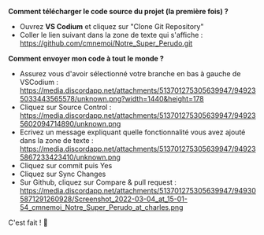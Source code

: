 **Comment télécharger le code source du projet (la première fois) ?**

- Ouvrez **VS Codium** et cliquez sur "Clone Git Repository"
- Coller le lien suivant dans la zone de texte qui s'affiche : https://github.com/cmnemoi/Notre_Super_Perudo.git

**Comment envoyer mon code à tout le monde ?**
- Assurez vous d'avoir sélectionné votre branche en bas à gauche de VSCodium : https://media.discordapp.net/attachments/513701275305639947/949235033443565578/unknown.png?width=1440&height=178
- Cliquez sur Source Control : https://media.discordapp.net/attachments/513701275305639947/949235602094714890/unknown.png
- Ecrivez un message expliquant quelle fonctionnalité vous avez ajouté dans la zone de texte : https://media.discordapp.net/attachments/513701275305639947/949235867233423410/unknown.png
- Cliquez sur commit puis Yes
- Cliquez sur Sync Changes
- Sur Github, cliquez sur Compare & pull request : https://media.discordapp.net/attachments/513701275305639947/949305871291260928/Screenshot_2022-03-04_at_15-01-54_cmnemoi_Notre_Super_Perudo_at_charles.png

C'est fait ! 🥳
